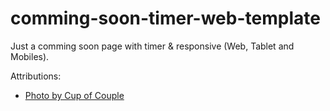 # comming-soon-timer-web-template
Just a comming soon page with timer &amp; responsive (Web, Tablet and Mobiles).


Attributions:
- [Photo by Cup of  Couple]( https://www.pexels.com/photo/coffee-maker-and-an-earthenware-cup-on-a-wooden-chopping-board-7657404/)

